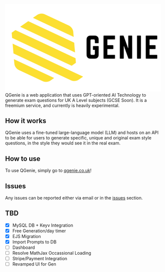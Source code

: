 
![QGenie Logo](./public/assets/new/logo_landscape.png)
QGenie is a web application that uses GPT-oriented AI Technology to generate exam questions for UK A Level subjects (GCSE Soon). It is a freemium service, and currently is heavily experimental.

## How it works

QGenie uses a fine-tuned large-language model (LLM) and hosts on an API to be able for users to generate specific, unique and original exam style questions, in the style they would see it in the real exam.

## How to use

To use QGenie, simply go to [qgenie.co.uk](qgenie.co.uk)!

## Issues
Any issues can be reported either via email or in the [issues](https://github.com/aspekts/qgenie/issues) section.

## TBD

- [x] MySQL DB + Keyv Integration
- [x] Free Generation/day timer
- [x] EJS Migration
- [x] Import Prompts to DB
- [ ] Dashboard
- [ ] Resolve MathJax Occassional Loading
- [ ] Stripe/Payment Integration
- [ ] Revamped UI for Gen